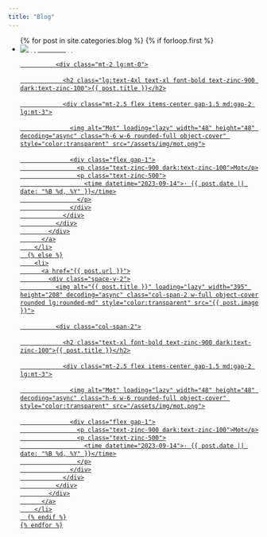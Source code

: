 ```yaml
---
title: "Blog"
---
```


<section class="mx-auto max-w-6xl px-4 pt-20">
  <ul class="grid grid-cols-1 gap-x-6 gap-y-6 sm:grid-cols-2 sm:gap-y-16 lg:grid-cols-3">
    {% for post in site.categories.blog %}
      {% if forloop.first %}
        <li class="col-span-full">
          <a href="{{ post.url }}">
            <div class="space-y-2 md:grid md:grid-cols-3 md:gap-4">
              <img alt="{{ post.title }}" loading="lazy" width="395" height="208" decoding="async" class="col-span-2 w-full object-cover rounded lg:rounded-md" style="color:transparent" src="{{ post.image }}">

              <div class="mt-2 lg:mt-0">

                <h2 class="lg:text-4xl text-xl font-bold text-zinc-900 dark:text-zinc-100">{{ post.title }}</h2>

                <div class="mt-2.5 flex items-center gap-1.5 md:gap-2 lg:mt-3">

                  <img alt="Mot" loading="lazy" width="48" height="48" decoding="async" class="h-6 w-6 rounded-full object-cover" style="color:transparent" src="/assets/img/mot.png">

                  <div class="flex gap-1">
                    <p class="text-zinc-900 dark:text-zinc-100">Mot</p>
                    <p class="text-zinc-500">
                      <time datetime="2023-09-14">· {{ post.date || date: "%B %d, %Y" }}</time>
                    </p>
                  </div>
                </div>
              </div>
            </div>
          </a>
        </li>
      {% else %}
        <li>
          <a href="{{ post.url }}">
            <div class="space-y-2">
              <img alt="{{ post.title }}" loading="lazy" width="395" height="208" decoding="async" class="col-span-2 w-full object-cover rounded lg:rounded-md" style="color:transparent" src="{{ post.image }}">

              <div class="col-span-2">

                <h2 class="text-xl font-bold text-zinc-900 dark:text-zinc-100">{{ post.title }}</h2>

                <div class="mt-2.5 flex items-center gap-1.5 md:gap-2 lg:mt-3">

                  <img alt="Mot" loading="lazy" width="48" height="48" decoding="async" class="h-6 w-6 rounded-full object-cover" style="color:transparent" src="/assets/img/mot.png">

                  <div class="flex gap-1">
                    <p class="text-zinc-900 dark:text-zinc-100">Mot</p>
                    <p class="text-zinc-500">
                      <time datetime="2023-09-14">· {{ post.date || date: "%B %d, %Y" }}</time>
                    </p>
                  </div>
                </div>
              </div>
            </div>
          </a>
        </li>
      {% endif %}
    {% endfor %}
  </ul>
</section>

